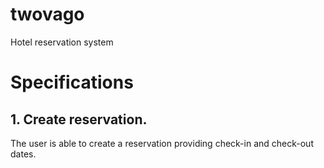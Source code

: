 # twovago
Hotel reservation system

# Specifications

## 1. Create reservation. 

The user is able to create a reservation providing check-in and check-out dates.
